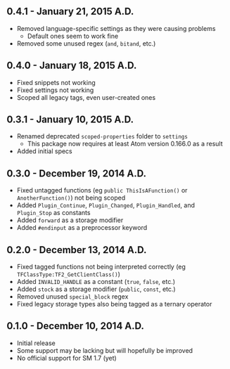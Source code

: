 ## 0.4.1 - January 21, 2015 A.D.
* Removed language-specific settings as they were causing problems
	* Default ones seem to work fine
* Removed some unused regex (`and`, `bitand`, etc.)

## 0.4.0 - January 18, 2015 A.D.
* Fixed snippets not working
* Fixed settings not working
* Scoped all legacy tags, even user-created ones

## 0.3.1 - January 10, 2015 A.D.
* Renamed deprecated `scoped-properties` folder to `settings`
	* This package now requires at least Atom version 0.166.0 as a result
* Added initial specs

## 0.3.0 - December 19, 2014 A.D.
* Fixed untagged functions (eg `public ThisIsAFunction()` or `AnotherFunction()`) not being scoped
* Added `Plugin_Continue`, `Plugin_Changed`, `Plugin_Handled`, and `Plugin_Stop` as constants
* Added `forward` as a storage modifier
* Added `#endinput` as a preprocessor keyword

## 0.2.0 - December 13, 2014 A.D.
* Fixed tagged functions not being interpreted correctly (eg `TFClassType:TF2_GetClientClass()`)
* Added `INVALID_HANDLE` as a constant (`true`, `false`, etc.)
* Added `stock` as a storage modifier (`public`, `const`, etc.)
* Removed unused `special_block` regex
* Fixed legacy storage types also being tagged as a ternary operator

## 0.1.0 - December 10, 2014 A.D.
* Initial release
* Some support may be lacking but will hopefully be improved
* No official support for SM 1.7 (yet)